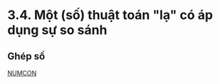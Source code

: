 # 3.4. Một (số) thuật toán "lạ" có áp dụng sự so sánh

## Ghép số

[NUMCON](https://vn.spoj.com/problems/NUMCON/)
